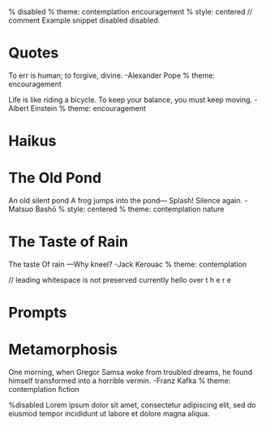 % disabled
% theme: contemplation encouragement
% style: centered
// comment
Example snippet disabled disabled.

<!--
block comment
-->

# Quotes

To err is human;
to forgive, divine.
-Alexander Pope 
% theme: encouragement

Life is like riding a bicycle.
To keep your balance, you must keep moving.
-Albert Einstein 
% theme: encouragement

# Haikus

# The Old Pond
An old silent pond
A frog jumps into the pond—
Splash! Silence again.
-Matsuo Bashō
% style: centered
% theme: contemplation nature

# The Taste of Rain
The taste
Of rain
—Why kneel?
-Jack Kerouac
% theme: contemplation

// leading whitespace is not preserved currently
hello
  over
    t h e r e

# Prompts

# Metamorphosis
One morning, when Gregor Samsa woke from troubled dreams, he found himself transformed into a horrible vermin.
-Franz Kafka
% theme: contemplation fiction

%disabled
Lorem ipsum dolor sit amet,
consectetur adipiscing elit,
sed do eiusmod tempor incididunt
ut labore et dolore magna aliqua.
